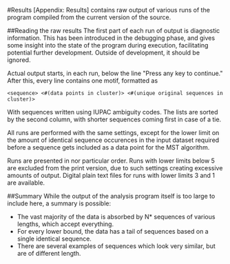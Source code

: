 #Results
[Appendix: Results] contains raw output of various runs of the
program compiled from the current version of the source.

##Reading the raw results
The first part of each run of output is diagnostic information. This has 
been introduced in the debugging phase, and gives some insight into the
state of the program during execution, facilitating potential further
development. Outside of development, it should be ignored.

Actual output starts, in each run, below the line "Press any key to
continue." After this, every line contains one motif, formatted as
```
<sequence> <#(data points in cluster)> <#(unique original sequences in cluster)>
```
With sequences written using IUPAC ambiguity codes. The lists are sorted
by the second column, with shorter sequences coming first in case of a
tie.

All runs are performed with the same settings, except for the lower
limit on the amount of identical sequence occurences in the input
dataset required before a sequence gets included as a data point for the
MST algorithm.

Runs are presented in nor particular order. Runs with lower limits below
5 are excluded from the print version, due to such settings creating 
excessive amounts of output. Digital plain text files for runs with
lower limits 3 and 1 are available.


##Summary
While the output of the analysis program itself is too large to include
here, a summary is possible:
 - The vast majority of the data is absorbed by N* sequences of
   various lengths, which accept everything.
 - For every lower bound, the data has a tail of sequences based on a
   single identical sequence.
 - There are several examples of sequences which look very similar, but
   are of different length. 
